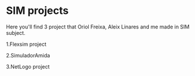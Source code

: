 # SIM projects
Here you'll find 3 project that  Oriol Freixa, Aleix Linares and me made in SIM subject.

1.Flexsim project

2.SimuladorAmida

3.NetLogo project
